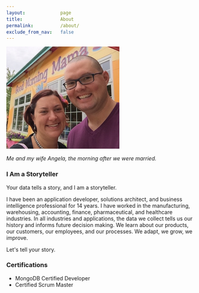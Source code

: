 ```yaml
---
layout:             page
title:              About
permalink:          /about/
exclude_from_nav:   false
---
```


![Jarrett and Angela](/assets/images/jarrett-and-angela.jpg)

*Me and my wife Angela, the morning after we were married.*

### I Am a Storyteller

Your data tells a story, and I am a storyteller.

I have been an application developer, solutions architect, and business intelligence professional for 14 years. I have worked in the manufacturing, warehousing, accounting, finance, pharmaceutical, and healthcare industries. In all industries and applications, the data we collect tells us our history and informs future decision making. We learn about our products, our customers, our employees, and our processes. We adapt, we grow, we improve.

Let's tell your story.

### Certifications

* MongoDB Certified Developer
* Certified Scrum Master
